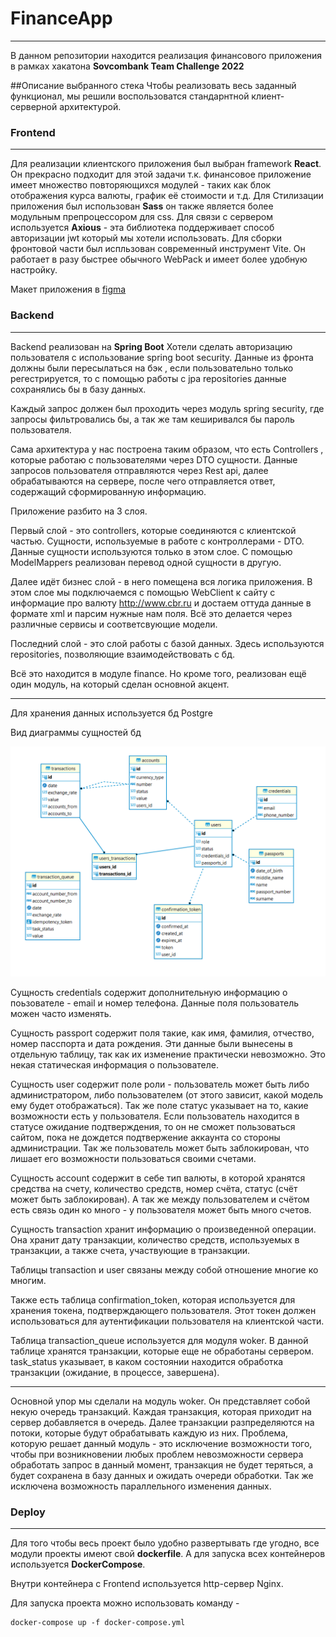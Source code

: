 # FinanceApp
_____
В данном репозитории находится реализация финансового приложения в рамках хакатона **Sovcombank Team Challenge 2022**

##Описание выбранного стека
Чтобы реализовать весь заданный функционал, мы решили воспользоватся стандарнтной клиент-серверной архитектурой.

### Frontend
___
Для реализации клиентского приложения был выбран framework **React**. Он прекрасно подходит для этой задачи т.к. финансовое приложение имеет множество повторяющихся модулей - таких как  блок отображения курса валюты, график её стоимости и т.д.
Для Стилизации приложения был использован **Sass** он также является более модульным препроцессором для css.
Для связи с сервером используется **Axious** - эта библиотека поддерживает способ авторизации jwt который мы хотели использовать.
Для сборки фронтовой части был испльзован современный инструмент Vite. Он работает в разу быстрее обычного WebPack и имеет более удобную настройку.

Макет приложения в [figma](https://www.figma.com/file/VP59Idg3xNbbWvfQndj9to/Skolkovo-X-%D0%A1%D0%BE%D0%B2%D0%BA%D0%BE%D0%BC%D0%B1%D0%B0%D0%BD%D0%BA?node-id=0%3A1&t=IhHPwxUCDgAPaLLM-1)

### Backend
____
Backend реализован на **Spring Boot**
Хотели сделать авторизацию пользователя с использование spring boot security. Данные из фронта должны были пересылаться на бэк , если пользовательно только регестрируется, то с помощью работы с jpa repositories данные сохранялись бы в базу данных.

Каждый запрос должен был проходить через модуль spring security, где запросы фильтровались бы, а так же там кеширивался бы пароль пользователя.

Сама архитектура у нас построена таким образом, что есть Controllers , которые работаю с пользователями через DTO сущности. Данные запросов пользователя отправляются через Rest api, далее обрабатываются на сервере, после чего отправляется ответ, содержащий сформированную информацию.

Приложение разбито на 3 слоя.

Первый слой - это controllers, которые соединяются с клиентской частью. Сущности, используемые в работе с контроллерами - DTO. Данные сущности используются только в этом слое. С помощью ModelMappers реализован перевод одной сущности в другую.

Далее идёт бизнес слой - в него помещена вся логика приложения. В этом слое мы подключаемся с помощью WebClient к сайту с информацие про валюту http://www.cbr.ru и достаем оттуда данные в формате xml и парсим нужные нам поля. Всё это делается через различные сервисы и соответсвующие модели.

Последний слой - это слой работы с базой данных. Здесь используются repositories, позволяющие взаимодействовать с бд.

Всё это находится в модуле finance. Но кроме того, реализован ещё один модуль, на который сделан основной акцент.
___
Для хранения данных используется бд Postgre

Вид диаграммы сущностей бд

![bd diagram](https://github.com/techi9/SovcomBank_Hackathon/blob/master/bd_diagram.png)

Сущность credentials содержит дополнительную информацию о поьзователе - email и номер телефона. Данные поля пользователь можен часто изменять.

Сущность passport содержит поля такие, как имя, фамилия, отчество, номер пасспорта и дата рождения. Эти данные были вынесены в отдельную таблицу, так как их изменение практически невозможно. Это некая статическая информация о пользователе.

Сущность user содержит поле роли - пользователь может быть либо администратором, либо пользователем (от этого зависит, какой модель ему будет отображаться). Так же поле статус указывает на то, какие возможности есть у пользователя. Если пользователь находится в статусе ожидание подтверждения, то он не сможет пользоваться сайтом, пока не дождется подтвержение аккаунта со стороны администрации. Так же пользователь может быть заблокирован, что лишает его возможности пользоваться своими счетами.

Сущность account содержит в себе тип валюты, в которой хранятся средства на счету, количество средств, номер счёта, статус (счёт может быть заблокирован). А так же между пользователем и счётом есть связь один ко много - у пользователя может быть много счетов.

Сущность transaction хранит информацию о произведенной операции. Она хранит дату транзакции, количество средств, используемых в транзакции, а также счета, участвующие в транзакции.

Таблицы transaction и user связаны между собой отношение многие ко многим.

Также есть таблица confirmation_token, которая используется для хранения токена, подтверждающего пользователя. Этот токен должен использоваться для аутентификации пользователя на клиентской части.

Таблица transaction_queue используется для модуля woker. В данной таблице хранятся транзакции, которые еще не обработаны сервером. task_status указывает, в каком состоянии находится обработка транзакции (ожидание, в процессе, завершена).
___
Основной упор мы сделали на модуль woker. Он представляет собой некую очередь транзакций. Каждая транзакция, которая приходит на сервер добавляется в очередь. Далее транзакции разпределяются на потоки, которые будут обрабатывать каждую из них. Проблема, которую решает данный модуль - это исключение возможности того, чтобы при возникновении любых проблем невозможности сервера обработать запрос в данный момент, транзакция не будет теряться, а будет сохранена в базу данных и ожидать очереди обработки. Так же исключена возможность параллельного изменения данных.



### Deploy
___
Для того чтобы весь проект было удобно развертывать где угодно, все модули проекты имеют свой **dockerfile**. А для запуска всех контейнеров используется **DockerCompose**.

Внутри контейнера с Frontend используется http-сервер Nginx.

Для запуска проекта можно использовать команду - 

    docker-compose up -f docker-compose.yml